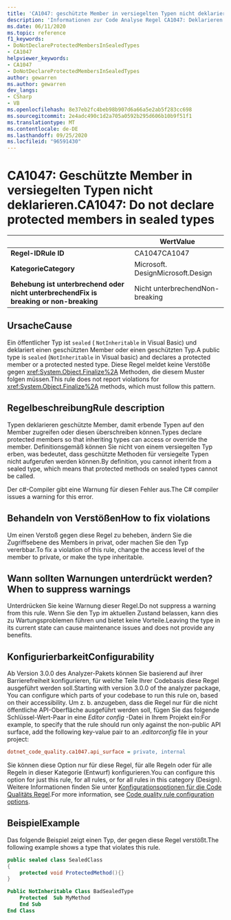 ```yaml
---
title: 'CA1047: geschützte Member in versiegelten Typen nicht deklarieren (Code Analyse)'
description: 'Informationen zur Code Analyse Regel CA1047: Deklarieren Sie geschützte Member in versiegelten Typen nicht'
ms.date: 06/11/2020
ms.topic: reference
f1_keywords:
- DoNotDeclareProtectedMembersInSealedTypes
- CA1047
helpviewer_keywords:
- CA1047
- DoNotDeclareProtectedMembersInSealedTypes
author: gewarren
ms.author: gewarren
dev_langs:
- CSharp
- VB
ms.openlocfilehash: 8e37eb2fc4beb98b907d6a66a5e2ab5f283cc698
ms.sourcegitcommit: 2e4adc490c1d2a705a0592b295d606b10b9f51f1
ms.translationtype: MT
ms.contentlocale: de-DE
ms.lasthandoff: 09/25/2020
ms.locfileid: "96591430"
---
```

# <a name="ca1047-do-not-declare-protected-members-in-sealed-types"></a><span data-ttu-id="735ee-103">CA1047: Geschützte Member in versiegelten Typen nicht deklarieren.</span><span class="sxs-lookup"><span data-stu-id="735ee-103">CA1047: Do not declare protected members in sealed types</span></span>

| | <span data-ttu-id="735ee-104">Wert</span><span class="sxs-lookup"><span data-stu-id="735ee-104">Value</span></span> |
|-|-|
| <span data-ttu-id="735ee-105">**Regel-ID**</span><span class="sxs-lookup"><span data-stu-id="735ee-105">**Rule ID**</span></span> |<span data-ttu-id="735ee-106">CA1047</span><span class="sxs-lookup"><span data-stu-id="735ee-106">CA1047</span></span>|
| <span data-ttu-id="735ee-107">**Kategorie**</span><span class="sxs-lookup"><span data-stu-id="735ee-107">**Category**</span></span> |<span data-ttu-id="735ee-108">Microsoft. Design</span><span class="sxs-lookup"><span data-stu-id="735ee-108">Microsoft.Design</span></span>|
| <span data-ttu-id="735ee-109">**Behebung ist unterbrechend oder nicht unterbrechend**</span><span class="sxs-lookup"><span data-stu-id="735ee-109">**Fix is breaking or non-breaking**</span></span> |<span data-ttu-id="735ee-110">Nicht unterbrechend</span><span class="sxs-lookup"><span data-stu-id="735ee-110">Non-breaking</span></span>|

## <a name="cause"></a><span data-ttu-id="735ee-111">Ursache</span><span class="sxs-lookup"><span data-stu-id="735ee-111">Cause</span></span>

<span data-ttu-id="735ee-112">Ein öffentlicher Typ ist `sealed` ( `NotInheritable` in Visual Basic) und deklariert einen geschützten Member oder einen geschützten Typ.</span><span class="sxs-lookup"><span data-stu-id="735ee-112">A public type is `sealed` (`NotInheritable` in Visual basic) and declares a protected member or a protected nested type.</span></span> <span data-ttu-id="735ee-113">Diese Regel meldet keine Verstöße gegen <xref:System.Object.Finalize%2A> Methoden, die diesem Muster folgen müssen.</span><span class="sxs-lookup"><span data-stu-id="735ee-113">This rule does not report violations for <xref:System.Object.Finalize%2A> methods, which must follow this pattern.</span></span>

## <a name="rule-description"></a><span data-ttu-id="735ee-114">Regelbeschreibung</span><span class="sxs-lookup"><span data-stu-id="735ee-114">Rule description</span></span>

<span data-ttu-id="735ee-115">Typen deklarieren geschützte Member, damit erbende Typen auf den Member zugreifen oder diesen überschreiben können.</span><span class="sxs-lookup"><span data-stu-id="735ee-115">Types declare protected members so that inheriting types can access or override the member.</span></span> <span data-ttu-id="735ee-116">Definitionsgemäß können Sie nicht von einem versiegelten Typ erben, was bedeutet, dass geschützte Methoden für versiegelte Typen nicht aufgerufen werden können.</span><span class="sxs-lookup"><span data-stu-id="735ee-116">By definition, you cannot inherit from a sealed type, which means that protected methods on sealed types cannot be called.</span></span>

<span data-ttu-id="735ee-117">Der c#-Compiler gibt eine Warnung für diesen Fehler aus.</span><span class="sxs-lookup"><span data-stu-id="735ee-117">The C# compiler issues a warning for this error.</span></span>

## <a name="how-to-fix-violations"></a><span data-ttu-id="735ee-118">Behandeln von Verstößen</span><span class="sxs-lookup"><span data-stu-id="735ee-118">How to fix violations</span></span>

<span data-ttu-id="735ee-119">Um einen Verstoß gegen diese Regel zu beheben, ändern Sie die Zugriffsebene des Members in privat, oder machen Sie den Typ vererbbar.</span><span class="sxs-lookup"><span data-stu-id="735ee-119">To fix a violation of this rule, change the access level of the member to private, or make the type inheritable.</span></span>

## <a name="when-to-suppress-warnings"></a><span data-ttu-id="735ee-120">Wann sollten Warnungen unterdrückt werden?</span><span class="sxs-lookup"><span data-stu-id="735ee-120">When to suppress warnings</span></span>

<span data-ttu-id="735ee-121">Unterdrücken Sie keine Warnung dieser Regel.</span><span class="sxs-lookup"><span data-stu-id="735ee-121">Do not suppress a warning from this rule.</span></span> <span data-ttu-id="735ee-122">Wenn Sie den Typ im aktuellen Zustand belassen, kann dies zu Wartungsproblemen führen und bietet keine Vorteile.</span><span class="sxs-lookup"><span data-stu-id="735ee-122">Leaving the type in its current state can cause maintenance issues and does not provide any benefits.</span></span>

## <a name="configurability"></a><span data-ttu-id="735ee-123">Konfigurierbarkeit</span><span class="sxs-lookup"><span data-stu-id="735ee-123">Configurability</span></span>

<span data-ttu-id="735ee-124">Ab Version 3.0.0 des Analyzer-Pakets können Sie basierend auf ihrer Barrierefreiheit konfigurieren, für welche Teile Ihrer Codebasis diese Regel ausgeführt werden soll.</span><span class="sxs-lookup"><span data-stu-id="735ee-124">Starting with version 3.0.0 of the analyzer package, You can configure which parts of your codebase to run this rule on, based on their accessibility.</span></span> <span data-ttu-id="735ee-125">Um z. b. anzugeben, dass die Regel nur für die nicht öffentliche API-Oberfläche ausgeführt werden soll, fügen Sie das folgende Schlüssel-Wert-Paar in eine *Editor config* -Datei in Ihrem Projekt ein:</span><span class="sxs-lookup"><span data-stu-id="735ee-125">For example, to specify that the rule should run only against the non-public API surface, add the following key-value pair to an *.editorconfig* file in your project:</span></span>

```ini
dotnet_code_quality.ca1047.api_surface = private, internal
```

<span data-ttu-id="735ee-126">Sie können diese Option nur für diese Regel, für alle Regeln oder für alle Regeln in dieser Kategorie (Entwurf) konfigurieren.</span><span class="sxs-lookup"><span data-stu-id="735ee-126">You can configure this option for just this rule, for all rules, or for all rules in this category (Design).</span></span> <span data-ttu-id="735ee-127">Weitere Informationen finden Sie unter [Konfigurationsoptionen für die Code Qualitäts Regel](../code-quality-rule-options.md).</span><span class="sxs-lookup"><span data-stu-id="735ee-127">For more information, see [Code quality rule configuration options](../code-quality-rule-options.md).</span></span>

## <a name="example"></a><span data-ttu-id="735ee-128">Beispiel</span><span class="sxs-lookup"><span data-stu-id="735ee-128">Example</span></span>

<span data-ttu-id="735ee-129">Das folgende Beispiel zeigt einen Typ, der gegen diese Regel verstößt.</span><span class="sxs-lookup"><span data-stu-id="735ee-129">The following example shows a type that violates this rule.</span></span>

```csharp
public sealed class SealedClass
{
    protected void ProtectedMethod(){}
}
```

```vb
Public NotInheritable Class BadSealedType
    Protected  Sub MyMethod
    End Sub
End Class
```
